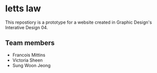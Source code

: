 # letts law

This repostiory is a prototype for a website created in Graphic Design's Interative Design 04.

## Team members
- Francois Mittins
- Victoria Sheen
- Sung Woon Jeong
